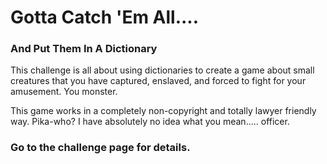 # Gotta Catch 'Em All.... 
### And Put Them In A Dictionary 

This challenge is all about using dictionaries to create a game about small creatures that you have captured, enslaved, and forced to fight for your amusement. You monster.

This game works in a completely non-copyright and totally lawyer friendly way. Pika-who? I have absolutely no idea what you mean..... officer.

### Go to the challenge page for details.